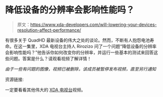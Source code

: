 # 降低设备的分辨率会影响性能吗？

> 原文：<https://www.xda-developers.com/will-lowering-your-devices-resolution-affect-performance/>

有很多关于 QuadHD 最新设备的伟大之处的谈论。然而，不断有人抱怨电池寿命。在这一集里，XDA 电视台主持人 Rirozizo 问了一个问题“降低设备的分辨率会影响性能吗？”他告诉你如何改变你的分辨率，并运行一些基本的测试来回答这些问题。答案是什么？请观看视频了解详情！

*由于一些有问题的图像，视频已被删除，该成员被暂停发布视频，直至另行通知*

资源链接:

一定要看看其他伟大的 [XDA 电视台](http://www.xda-developers.com/xda-tv/)视频。
